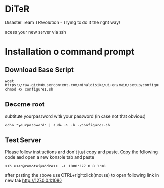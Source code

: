 # DiTeR
Disaster Team TRevolution - Trying to do it the right way!

acess your new server via ssh

# Installation o command prompt
## Download Base Script
```
wget https://raw.githubusercontent.com/mihaldisike/DiTeR/main/setup/configure1.sh
chmod +x configure1.sh
```
## Become root
subtitute yourpassword with your password (in case not that obvious)
```
echo "yourpassword" | sudo -S -k ./configure1.sh
```
## Test Server
Please follow instructions and don't just copy and paste. Copy the following code and open a new konsole tab and paste

```
ssh user@remoteipaddress  -L 1080:127.0.0.1:80
```
after pasting the above use CTRL+rightclick(mouse) to open following link in new tab
http://127.0.0.1:1080

